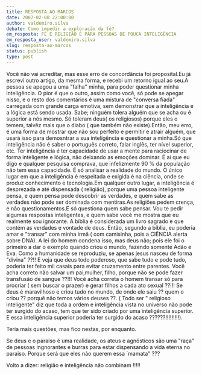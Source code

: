 ```yaml
---
title: RESPOSTA AO MARCOS
date: 2007-02-08 22:00:00
author: valdemiro.silva
debate: Como impedir a exploração da fé?
em_resposta: FÉ E RELIGIÃO É PARA PESSOAS DE POUCA INTELIGÊNCIA
em_resposta_user: valdemiro.silva
slug: resposta-ao-marcos
status: publish 
type: post
---
```


Você não vai acreditar, mas esse erro de concordância foi proposital.Eu já escrevi outro artigo, da mesma forma, e recebi um retorno igual ao seu.A pessoa se apegou a uma "falha" minha, para poder questionar minha inteligência. O pior é que o outro, assim como você, só pode se apegar nisso, e o resto dos comentários é uma mistura de "conversa fiada" carregada com grande carga emotiva, sem demonstrar que a inteligência e a lógica está sendo usada. Sabe; ninguém tolera alguém que se acha ou é superior a nós mesmo. Só toleram deus( os religiosos) porque eles o temem, talvêz mais que o diabo ( que também não existe).Então, meu erro, é uma forma de mostrar que não sou perfeito e permitir e atrair alguém, que usará isso para demosntrar a sua inteligência e questionar a minha.Só que inteligência não é saber o português correto, falar inglês, ter nível superior, etc. Ter inteligência é ter capacidade de usar a mente para raciocinar de forma inteligente e lógica, não deixando as emoções dominar. É aí que eu digo e qualquer pesquisa comprava, que infelizmente 90 % da população não tem essa capacidade. É só analisar a realidade do mundo. O único lugar em que a inteligência é respeitada e exigida é na ciência, onde se produz conhecimento e tecnologia.Em qualquer outro lugar, a inteligência é desprezada e até dispensada ( religião), porque uma pessoa inteligente pensa, e quem pensa pode descobrir as verdades, e quem sabe as verdades não pode ser dominada com mentiras.As religiões pedem crença, e não questionamentos.E só questiona quem sabe pensar. Vou te pedir algumas respostas inteligentes, e quem sabe você me mostra que eu realmente sou ignorante. A bíblia é considerada um livro sagrado e que contém as verdades e vontade de deus. Então, segundo a bíblia, eu poderia amar e "transar" com minha irmã ( com camisinha, pois a CIÊNCIA alerta sobre DNA). A lei do homem condena isso, mas deus não; pois ele foi o primeiro a dar o exemplo quando criou o mundo, fazendo somente Adão e Eva. Como a humanidade se reproduziu, se apenas jesus nasceu de forma "divina" ??!! E veja que deus todo poderoso, que sabe tudo e pode tudo, poderia ter feito mil casais para evitar cruzamento entre parentes. Você acha correto não salvar um pai,mulher, filho, porque não se pode fazer transfusão de sangue ??!!! Você acha correta o homem transar só para procriar ( sem buscar o prazer) e gerar filhos a cada ato sexual ??!!! Se deus é maravilhoso e criou tudo no mundo, de onde ele saiu ?? quem o criou ?? porquê não temos vários deuses ??. ( Todo ser " religioso inteligente" diz que toda a ordem e inteligência vista no universo não pode ter surgido do acaso, tem que ter sido criado por uma inteligência superior. E essa inteligência superior poderia ter surgido do acaso ??????!!!!!!!!!).  

Teria mais questões, mas fico nestas, por enquanto.  

Se deus e o paraiso é uma realidade, os ateus e agnósticos são uma "raça" de pessoas ingnorantes e burras para estar dispensando a vida eterna no paraiso. Porque será que eles não querem essa ´mamata" ???  

Volto a dizer: religião e inteligência não combinam !!!!!
